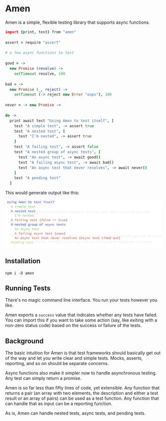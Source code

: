 # Amen

Amen is a simple, flexible testing library that supports async functions.

```coffeescript
import {print, test} from "amen"

assert = require "assert"

# a few async functions to test

good = ->
  new Promise (resolve) ->
    setTimeout resolve, 100

bad = ->
  new Promise (_, reject) ->
    setTimeout (-> reject new Error "oops"), 100

never = -> new Promise ->

do ->
  print await test "Using Amen to test itself", [
    test "A simple test", -> assert true
    test "A nested test", [
      test "I'm nested", -> assert true
    ]
    test "A failing test", -> assert false
    test "A nested group of async tests", [
      test "An async test", -> await good()
      test "A failing async test", -> await bad()
      test "An async test that never resolves", -> await never()
    ]
    test "A pending test"
  ]
```

This would generate output like this:

![Screen shot of output.](./docs/screen-shot.png)

## Installation

```
npm i -D amen
```

## Running Tests

There's no magic command line interface. You run your tests however you like.

Amen exports a `success` value that indicates whether any tests have failed. You can import this if you want to take some action (say, like exiting with a non-zero status code) based on the success or failure of the tests.

## Background

The basic intuition for Amen is that test frameworks should basically get out of the way and let you write clear and simple tests. Mocks, asserts, reporting, and so on should be separate concerns.

Async functions also make it simpler now to handle asynchronous testing. Any test can simply return a promise.

Amen is so far less than fifty lines of code, yet extensible. Any function that returns a pair (an array with two elements, the description and either a test result or an array of pairs) can be used as a test function. Any function that can handle that as input can be a reporting function.

As is, Amen can handle nested tests, async tests, and pending tests.
